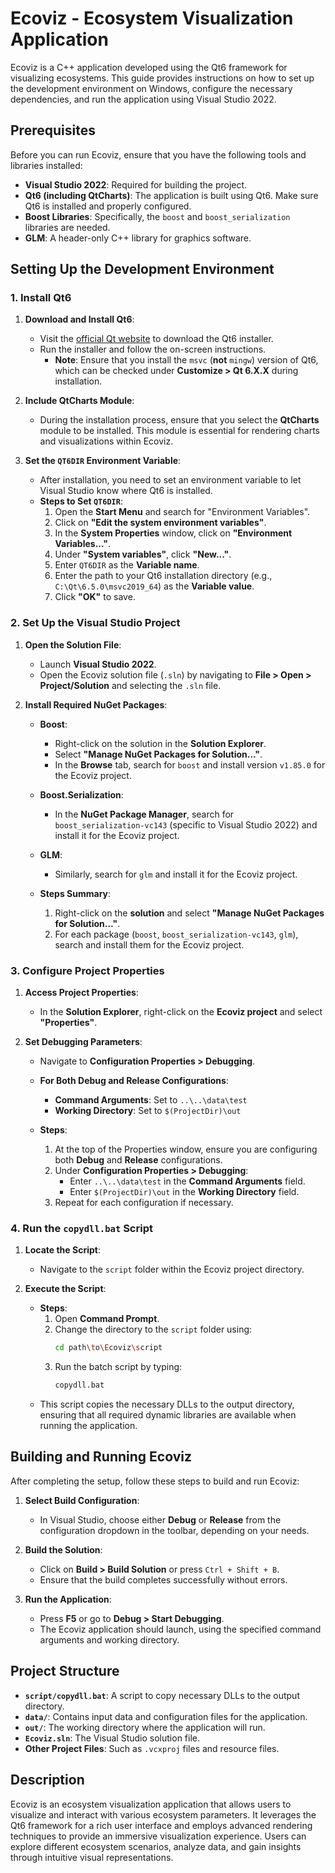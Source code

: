 # Ecoviz - Ecosystem Visualization Application

Ecoviz is a C++ application developed using the Qt6 framework for visualizing ecosystems. This guide provides instructions on how to set up the development environment on Windows, configure the necessary dependencies, and run the application using Visual Studio 2022.

## Prerequisites

Before you can run Ecoviz, ensure that you have the following tools and libraries installed:

- **Visual Studio 2022**: Required for building the project.
- **Qt6 (including QtCharts)**: The application is built using Qt6. Make sure Qt6 is installed and properly configured.
- **Boost Libraries**: Specifically, the `boost` and `boost_serialization` libraries are needed.
- **GLM**: A header-only C++ library for graphics software.

## Setting Up the Development Environment

### 1. Install Qt6

1. **Download and Install Qt6**:
   - Visit the [official Qt website](https://www.qt.io/download) to download the Qt6 installer.
   - Run the installer and follow the on-screen instructions.
     - **Note**: Ensure that you install the `msvc` (**not** `mingw`) version of Qt6, which can be checked under **Customize > Qt 6.X.X** during installation.
   
2. **Include QtCharts Module**:
   - During the installation process, ensure that you select the **QtCharts** module to be installed. This module is essential for rendering charts and visualizations within Ecoviz.

3. **Set the `QT6DIR` Environment Variable**:
   - After installation, you need to set an environment variable to let Visual Studio know where Qt6 is installed.
   - **Steps to Set `QT6DIR`**:
     1. Open the **Start Menu** and search for "Environment Variables".
     2. Click on **"Edit the system environment variables"**.
     3. In the **System Properties** window, click on **"Environment Variables..."**.
     4. Under **"System variables"**, click **"New..."**.
     5. Enter `QT6DIR` as the **Variable name**.
     6. Enter the path to your Qt6 installation directory (e.g., `C:\Qt\6.5.0\msvc2019_64`) as the **Variable value**.
     7. Click **"OK"** to save.

### 2. Set Up the Visual Studio Project

1. **Open the Solution File**:
   - Launch **Visual Studio 2022**.
   - Open the Ecoviz solution file (`.sln`) by navigating to **File > Open > Project/Solution** and selecting the `.sln` file.

2. **Install Required NuGet Packages**:
   - **Boost**:
     - Right-click on the solution in the **Solution Explorer**.
     - Select **"Manage NuGet Packages for Solution..."**.
     - In the **Browse** tab, search for `boost` and install version `v1.85.0` for the Ecoviz project.
   
   - **Boost.Serialization**:
     - In the **NuGet Package Manager**, search for `boost_serialization-vc143` (specific to Visual Studio 2022) and install it for the Ecoviz project.
   
   - **GLM**:
     - Similarly, search for `glm` and install it for the Ecoviz project.
   
   - **Steps Summary**:
     1. Right-click on the **solution** and select **"Manage NuGet Packages for Solution..."**.
     2. For each package (`boost`, `boost_serialization-vc143`, `glm`), search and install them for the Ecoviz project.

### 3. Configure Project Properties

1. **Access Project Properties**:
   - In the **Solution Explorer**, right-click on the **Ecoviz project** and select **"Properties"**.

2. **Set Debugging Parameters**:
   - Navigate to **Configuration Properties > Debugging**.
   
   - **For Both Debug and Release Configurations**:
     - **Command Arguments**: Set to `..\..\data\test`
     - **Working Directory**: Set to `$(ProjectDir)\out`
   
   - **Steps**:
     1. At the top of the Properties window, ensure you are configuring both **Debug** and **Release** configurations.
     2. Under **Configuration Properties > Debugging**:
        - Enter `..\..\data\test` in the **Command Arguments** field.
        - Enter `$(ProjectDir)\out` in the **Working Directory** field.
     3. Repeat for each configuration if necessary.

### 4. Run the `copydll.bat` Script

1. **Locate the Script**:
   - Navigate to the `script` folder within the Ecoviz project directory.

2. **Execute the Script**:
   - **Steps**:
     1. Open **Command Prompt**.
     2. Change the directory to the `script` folder using:
        ```sh
        cd path\to\Ecoviz\script
        ```
     3. Run the batch script by typing:
        ```sh
        copydll.bat
        ```
   - This script copies the necessary DLLs to the output directory, ensuring that all required dynamic libraries are available when running the application.

## Building and Running Ecoviz

After completing the setup, follow these steps to build and run Ecoviz:

1. **Select Build Configuration**:
   - In Visual Studio, choose either **Debug** or **Release** from the configuration dropdown in the toolbar, depending on your needs.

2. **Build the Solution**:
   - Click on **Build > Build Solution** or press `Ctrl + Shift + B`.
   - Ensure that the build completes successfully without errors.

3. **Run the Application**:
   - Press **F5** or go to **Debug > Start Debugging**.
   - The Ecoviz application should launch, using the specified command arguments and working directory.

## Project Structure

- **`script/copydll.bat`**: A script to copy necessary DLLs to the output directory.
- **`data/`**: Contains input data and configuration files for the application.
- **`out/`**: The working directory where the application will run.
- **`Ecoviz.sln`**: The Visual Studio solution file.
- **Other Project Files**: Such as `.vcxproj` files and resource files.

## Description

Ecoviz is an ecosystem visualization application that allows users to visualize and interact with various ecosystem parameters. It leverages the Qt6 framework for a rich user interface and employs advanced rendering techniques to provide an immersive visualization experience. Users can explore different ecosystem scenarios, analyze data, and gain insights through intuitive visual representations.


